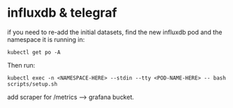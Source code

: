 # influxdb & telegraf

if you need to re-add the initial datasets, find the new influxdb pod and the namespace it is running in:

`kubectl get po -A`

Then run:

`kubectl exec -n <NAMESPACE-HERE> --stdin --tty <POD-NAME-HERE> -- bash scripts/setup.sh`

add scraper for /metrics --> grafana bucket.
